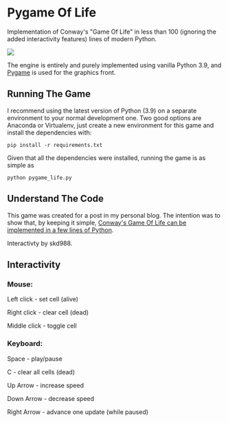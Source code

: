 # Pygame Of Life

Implementation of Conway's "Game Of Life" in less than 100 (ignoring the added interactivity features)
lines of modern Python.

![](https://raw.githubusercontent.com/matheusgomes28/pygame-life/main/media/pygame-of-life.gif)

The engine is entirely and purely implemented using vanilla
Python 3.9, and [Pygame](https://www.pygame.org/) is used for
the graphics front.

## Running The Game

I recommend using the latest version of Python (3.9) on a
separate environment to your normal development one. Two
good options are Anaconda or Virtualenv, just create a new
environment for this game and install the dependencies with:

```shell
pip install -r requirements.txt
```

Given that all the dependencies were installed, running the
game is as simple as

```shell
python pygame_life.py
```

## Understand The Code

This game was created for a post in my  personal blog.
The intention was to show that, by keeping it simple, [Conway's Game Of Life 
can be implemented in a few lines of Python](https://matgomes.com/conways-game-of-life-python).

Interactivty by skd988.

## Interactivity
### Mouse:
Left click - set cell (alive)

Right click - clear cell (dead)

Middle click - toggle cell

### Keyboard:
Space - play/pause

C - clear all cells (dead)

Up Arrow - increase speed

Down Arrow - decrease speed

Right Arrow - advance one update (while paused)